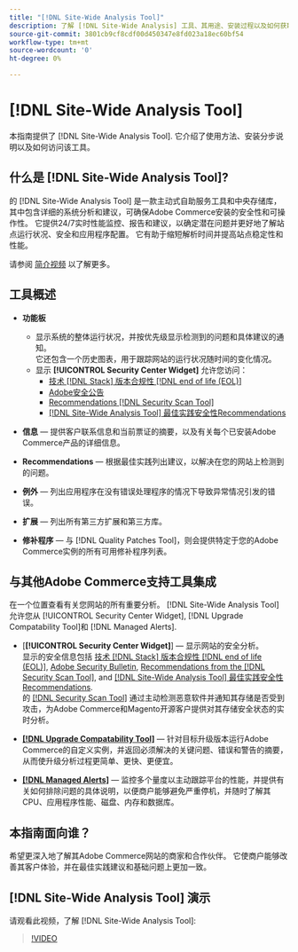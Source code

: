 ```yaml
---
title: "[!DNL Site-Wide Analysis Tool]"
description: 了解 [!DNL Site-Wide Analysis] 工具、其用途、安装过程以及如何获取访问权限
source-git-commit: 3801cb9cf8cdf00d450347e8fd023a18ec60bf54
workflow-type: tm+mt
source-wordcount: '0'
ht-degree: 0%

---
```


# [!DNL Site-Wide Analysis Tool]

本指南提供了 [!DNL Site-Wide Analysis Tool]. 它介绍了使用方法、安装分步说明以及如何访问该工具。

## 什么是 [!DNL Site-Wide Analysis Tool]?

的 [!DNL Site-Wide Analysis Tool] 是一款主动式自助服务工具和中央存储库，其中包含详细的系统分析和建议，可确保Adobe Commerce安装的安全性和可操作性。 它提供24/7实时性能监控、报告和建议，以确定潜在问题并更好地了解站点运行状况、安全和应用程序配置。 它有助于缩短解析时间并提高站点稳定性和性能。

请参阅 [简介视频](https://www.youtube.com/watch?v=KW2R8ki_RG4) 以了解更多。

## 工具概述

- **功能板**
   - 显示系统的整体运行状况，并按优先级显示检测到的问题和具体建议的通知。<br>
它还包含一个历史图表，用于跟踪网站的运行状况随时间的变化情况。
   - 显示 **[!UICONTROL Security Center Widget]** 允许您访问：
      - [技术 [!DNL Stack] 版本合规性 [!DNL end of life (EOL)]](https://experienceleague.adobe.com/docs/commerce-operations/installation-guide/system-requirements.html)
      - [Adobe安全公告](https://helpx.adobe.com/security/security-bulletin.html)
      - [Recommendations [!DNL Security Scan Tool]](https://experienceleague.adobe.com/docs/commerce-admin/systems/security/security-scan.html)
      - [[!DNL Site-Wide Analysis Tool] 最佳实践安全性Recommendations](https://experienceleague.adobe.com/docs/commerce-operations/tools/site-wide-analysis-tool/recommendations.html)

- **信息**  — 提供客户联系信息和当前票证的摘要，以及有关每个已安装Adobe Commerce产品的详细信息。

- **Recommendations**  — 根据最佳实践列出建议，以解决在您的网站上检测到的问题。

- **例外**  — 列出应用程序在没有错误处理程序的情况下导致异常情况引发的错误。

- **扩展**  — 列出所有第三方扩展和第三方库。

- **修补程序**  — 与 [!DNL Quality Patches Tool]，则会提供特定于您的Adobe Commerce实例的所有可用修补程序列表。

## 与其他Adobe Commerce支持工具集成

在一个位置查看有关您网站的所有重要分析。 [!DNL Site-Wide Analysis Tool] 允许您从 [!UICONTROL Security Center Widget], [!DNL Upgrade Compatability Tool]和 [!DNL Managed Alerts].

- [**[!UICONTROL Security Center Widget]**] — 显示网站的安全分析。<br>
显示的安全信息包括 [技术 [!DNL Stack] 版本合规性 [!DNL end of life (EOL)]](https://experienceleague.adobe.com/docs/commerce-operations/installation-guide/system-requirements.html), [Adobe Security Bulletin](https://helpx.adobe.com/security/security-bulletin.html), [Recommendations from the [!DNL Security Scan Tool]](https://experienceleague.adobe.com/docs/commerce-admin/systems/security/security-scan.html), and [[!DNL Site-Wide Analysis Tool] 最佳实践安全性Recommendations](https://experienceleague.adobe.com/docs/commerce-operations/tools/site-wide-analysis-tool/recommendations.html).<br>
的 [[!DNL Security Scan Tool]](https://experienceleague.adobe.com/docs/commerce-admin/systems/security/security-scan.html) 通过主动检测恶意软件并通知其存储是否受到攻击，为Adobe Commerce和Magento开源客户提供对其存储安全状态的实时分析。

- [**[!DNL Upgrade Compatability Tool]**](../../upgrade/upgrade-compatibility-tool/overview.md)  — 针对目标升级版本运行Adobe Commerce的自定义实例，并返回必须解决的关键问题、错误和警告的摘要，从而使升级分析过程更简单、更快、更便宜。

- [**[!DNL Managed Alerts]**](https://support.magento.com/hc/en-us/sections/360010758472-Managed-alerts-for-Adobe-Commerce)  — 监控多个量度以主动跟踪平台的性能，并提供有关如何排除问题的具体说明，以便商户能够避免严重停机，并随时了解其CPU、应用程序性能、磁盘、内存和数据库。

## 本指南面向谁？

希望更深入地了解其Adobe Commerce网站的商家和合作伙伴。 它使商户能够改善其客户体验，并在最佳实践建议和基础问题上更加一致。

## [!DNL Site-Wide Analysis Tool] 演示

请观看此视频，了解 [!DNL Site-Wide Analysis Tool]:

>[!VIDEO](https://video.tv.adobe.com/v/344001?quality=12)
